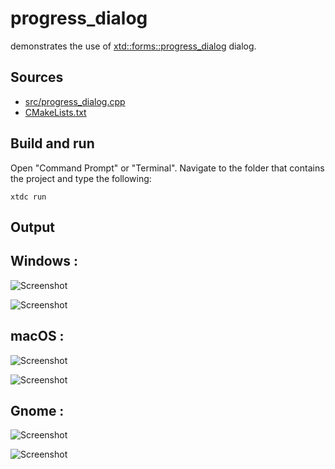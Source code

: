 # progress_dialog

demonstrates the use of [xtd::forms::progress_dialog](https://gammasoft71.github.io/xtd/reference_guides/latest/classxtd_1_1forms_1_1progress__dialog.html) dialog.

## Sources

* [src/progress_dialog.cpp](src/progress_dialog.cpp)
* [CMakeLists.txt](CMakeLists.txt)

## Build and run

Open "Command Prompt" or "Terminal". Navigate to the folder that contains the project and type the following:

```shell
xtdc run
```

## Output

## Windows :

![Screenshot](../../../../docs/pictures/examples/progress_dialog_w.png)

![Screenshot](../../../../docs/pictures/examples/progress_dialog_wd.png)

## macOS :

![Screenshot](../../../../docs/pictures/examples/progress_dialog_m.png)

![Screenshot](../../../../docs/pictures/examples/progress_dialog_md.png)

## Gnome :

![Screenshot](../../../../docs/pictures/examples/progress_dialog_g.png)

![Screenshot](../../../../docs/pictures/examples/progress_dialog_gd.png)
